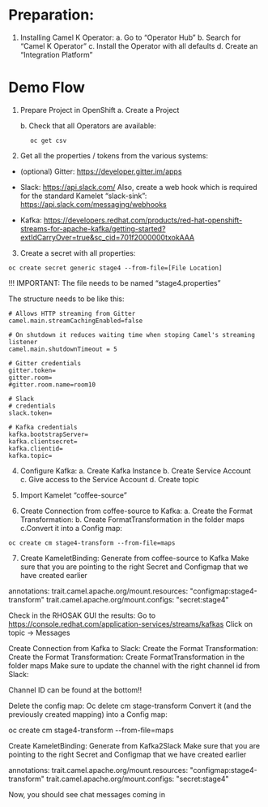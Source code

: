 # Preparation:
1. Installing Camel K Operator:
    a. Go to “Operator Hub” 
    b. Search for “Camel K Operator”
    c. Install the Operator with all defaults
    d. Create an “Integration Platform”

# Demo Flow

1. Prepare Project in OpenShift
    a. Create a Project

    b. Check that all Operators are available:
```
      oc get csv
```

2. Get all the properties / tokens from the various systems:
- (optional) Gitter: https://developer.gitter.im/apps
- Slack: https://api.slack.com/
Also, create a web hook which is required for the standard Kamelet “slack-sink”: https://api.slack.com/messaging/webhooks

- Kafka: https://developers.redhat.com/products/red-hat-openshift-streams-for-apache-kafka/getting-started?extIdCarryOver=true&sc_cid=701f2000000txokAAA


3. Create a secret with all properties:
```
oc create secret generic stage4 --from-file=[File Location]
```

!!! IMPORTANT: The file needs to be named “stage4.properties”

The structure needs to be like this:
```
# Allows HTTP streaming from Gitter
camel.main.streamCachingEnabled=false

# On shutdown it reduces waiting time when stoping Camel's streaming listener
camel.main.shutdownTimeout = 5

# Gitter credentials
gitter.token=
gitter.room=
#gitter.room.name=room10

# Slack
# credentials
slack.token=

# Kafka credentials
kafka.bootstrapServer=
kafka.clientsecret=
kafka.clientid=
kafka.topic=
```


4. Configure Kafka:
a. Create Kafka Instance
b. Create Service Account   
c. Give access to the Service Account
d. Create topic
5. Import Kamelet “coffee-source” 


6. Create Connection from coffee-source to Kafka:
a. Create the Format Transformation:
b. Create FormatTransformation in the folder maps
c.Convert it into a Config map:
```
oc create cm stage4-transform --from-file=maps
```

7. Create KameletBinding:
Generate from coffee-source to Kafka
Make sure that you are pointing to the right Secret and Configmap that we have created earlier

 annotations:
   trait.camel.apache.org/mount.resources: "configmap:stage4-transform"
   trait.camel.apache.org/mount.configs: "secret:stage4"


Check in the RHOSAK GUI the results:
Go to https://console.redhat.com/application-services/streams/kafkas
Click on topic -> Messages


Create Connection from Kafka to Slack:
Create the Format Transformation:
Create the Format Transformation:
Create FormatTransformation in the folder maps
Make sure to update the channel with the right channel id from Slack:


Channel ID can be found at the bottom!!

Delete the config map:
Oc delete cm stage-transform
Convert it (and the previously created mapping) into a Config map:

oc create cm stage4-transform --from-file=maps

Create KameletBinding:
Generate from Kafka2Slack
Make sure that you are pointing to the right Secret and Configmap that we have created earlier

 annotations:
   trait.camel.apache.org/mount.resources: "configmap:stage4-transform"
   trait.camel.apache.org/mount.configs: "secret:stage4"


Now, you should see chat messages coming in 
